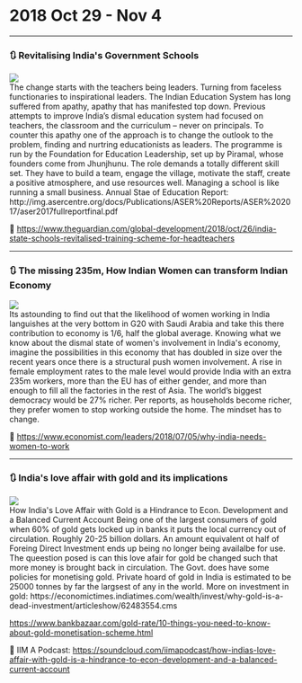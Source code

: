 # 2018 Oct 29 - Nov 4

---

### :arrows_clockwise: Revitalising India's Government Schools

<div class="titleimg">
<img src="https://i.guim.co.uk/img/media/6fca1cea38a43e049d150a454978b7eece75a72d/196_590_5658_3395/master/5658.jpg?width=1920&quality=85&auto=format&fit=max&s=1093da41687b2cacf7776bcf11ae7756" />
</div>


<span class="one_line_summ">
The change starts with the teachers being leaders. Turning from faceless functionaries to inspirational leaders.
</span>

<span class="desc">
The Indian Education System has long suffered from apathy, apathy that has manifested top down.
Previous attempts to improve India’s dismal education system had focused on teachers, the classroom and the curriculum – never on principals.
</span>

<span class="desc">
To counter this apathy one of the approach is to change the outlook to the problem, finding and nurtring educationists as leaders. The programme is run by the Foundation for Education Leadership, set up by Piramal, whose founders come from Jhunjhunu.
</span>

<span class="desc">
The role demands a totally different skill set. They have to build a team, engage the village, motivate the staff, create a positive atmosphere, and use resources well. Managing a school is like running a small business.
</span>

<span class="desc">
Annual Stae of Education Report: http://img.asercentre.org/docs/Publications/ASER%20Reports/ASER%202017/aser2017fullreportfinal.pdf
</span>


:link: https://www.theguardian.com/global-development/2018/oct/26/india-state-schools-revitalised-training-scheme-for-headteachers

---

### :arrows_clockwise: The missing 235m, How Indian Women can transform Indian Economy

<div class="titleimg">
<img src="https://www.economist.com/sites/default/files/imagecache/640-width/images/print-edition/20180707_LDD002_0.jpg" />
</div>


<span class="one_line_summ">
Its astounding to find out that the likelihood of women working in India languishes at the very bottom in G20 with Saudi Arabia and take this there contribution to economy is 1/6, half the global average.
</span>

<span class="desc">
Knowing what we know about the dismal state of women's involvement in India's economy, imagine the possibilities in this economy that has doubled in size over the recent years once there is a structural push women involvement.
</span>

<span class="desc">
A rise in female employment rates to the male level would provide India with an extra 235m workers, more than the EU has of either gender, and more than enough to fill all the factories in the rest of Asia.
</span>

<span class="desc">
The world’s biggest democracy would be 27% richer.
</span>

<span class="desc">
Per reports, as households become richer, they prefer women to stop working outside the home. The mindset has to change.
</span>


:link: https://www.economist.com/leaders/2018/07/05/why-india-needs-women-to-work

---

### :arrows_clockwise: India's love affair with gold and its implications

<div class="titleimg">
<img src="https://i1.sndcdn.com/artworks-000205582096-zona1k-t500x500.jpg" />
</div>


<span class="one_line_summ">
How India's Love Affair with Gold is a Hindrance to Econ. Development and a Balanced Current Account
</span>

<span class="desc">
Being one of the largest consumers of gold when 60% of gold gets locked up in banks it puts the local currency out of circulation. Roughly 20-25 billion dollars.
</span>

<span class="desc">
An amount equivalent ot half of Foreing Direct Investment ends up being no longer being availalbe for use.
</span>

<span class="desc">
The queestion posed is can this love afair for gold be changed such that more money is brought back in circulation. The Govt. does have some policies for monetising gold.
</span>

<span class="desc">
Private hoard of gold in India is estimated to be 25000 tonnes by far the largsest of any in the world.
</span>

<span class="desc">
More on investment in gold: https://economictimes.indiatimes.com/wealth/invest/why-gold-is-a-dead-investment/articleshow/62483554.cms

https://www.bankbazaar.com/gold-rate/10-things-you-need-to-know-about-gold-monetisation-scheme.html
</span>


:link: IIM A Podcast: https://soundcloud.com/iimapodcast/how-indias-love-affair-with-gold-is-a-hindrance-to-econ-development-and-a-balanced-current-account
